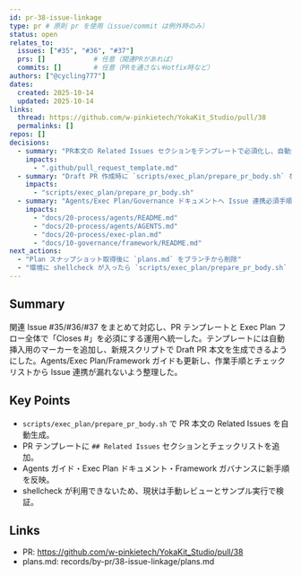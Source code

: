 ```yaml
---
id: pr-38-issue-linkage
type: pr # 原則 pr を使用（issue/commit は例外時のみ）
status: open
relates_to:
  issues: ["#35", "#36", "#37"]
  prs: []            # 任意（関連PRがあれば）
  commits: []        # 任意（PRを通さないHotfix時など）
authors: ["@cycling777"]
dates:
  created: 2025-10-14
  updated: 2025-10-14
links:
  thread: https://github.com/w-pinkietech/YokaKit_Studio/pull/38
  permalinks: []
repos: []
decisions:
  - summary: "PR本文の Related Issues セクションをテンプレートで必須化し、自動生成スクリプトに対応させる"
    impacts:
      - ".github/pull_request_template.md"
  - summary: "Draft PR 作成時に `scripts/exec_plan/prepare_pr_body.sh` を利用し Closes 行を自動挿入する運用を採用"
    impacts:
      - "scripts/exec_plan/prepare_pr_body.sh"
  - summary: "Agents/Exec Plan/Governance ドキュメントへ Issue 連携必須手順と新コマンドを追記"
    impacts:
      - "docs/20-process/agents/README.md"
      - "docs/20-process/agents/AGENTS.md"
      - "docs/20-process/exec-plan.md"
      - "docs/10-governance/framework/README.md"
next_actions:
  - "Plan スナップショット取得後に `plans.md` をブランチから削除"
  - "環境に shellcheck が入ったら `scripts/exec_plan/prepare_pr_body.sh` を lint する"
---
```


## Summary
関連 Issue #35/#36/#37 をまとめて対応し、PR テンプレートと Exec Plan フロー全体で「Closes #<n>」を必須にする運用へ統一した。テンプレートには自動挿入用のマーカーを追加し、新規スクリプトで Draft PR 本文を生成できるようにした。Agents/Exec Plan/Framework ガイドも更新し、作業手順とチェックリストから Issue 連携が漏れないよう整理した。

## Key Points
- `scripts/exec_plan/prepare_pr_body.sh` で PR 本文の Related Issues を自動生成。
- PR テンプレートに `## Related Issues` セクションとチェックリストを追加。
- Agents ガイド・Exec Plan ドキュメント・Framework ガバナンスに新手順を反映。
- shellcheck が利用できないため、現状は手動レビューとサンプル実行で検証。

## Links
- PR: https://github.com/w-pinkietech/YokaKit_Studio/pull/38
- plans.md: records/by-pr/38-issue-linkage/plans.md
